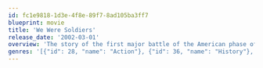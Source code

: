 ```yaml
---
id: fc1e9818-1d3e-4f8e-89f7-8ad105ba3ff7
blueprint: movie
title: 'We Were Soldiers'
release_date: '2002-03-01'
overview: 'The story of the first major battle of the American phase of the Vietnam War and the soldiers on both sides that fought it.'
genres: '[{"id": 28, "name": "Action"}, {"id": 36, "name": "History"}, {"id": 10752, "name": "War"}]'
---
```

